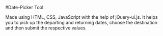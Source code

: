 #Date-Picker Tool

Made using HTML, CSS, JavaScript with the help of jQuery-ui.js.
It helps you to pick up the departing and returning dates, choose the destination and then submit the respective values.
